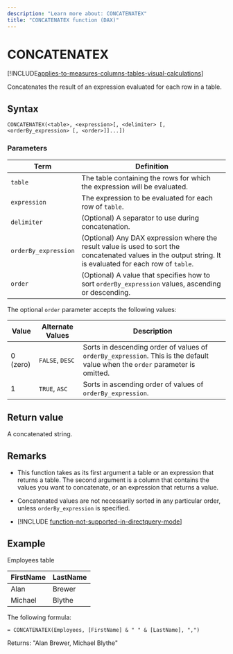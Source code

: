 ```yaml
---
description: "Learn more about: CONCATENATEX"
title: "CONCATENATEX function (DAX)"
---
```

# CONCATENATEX

[!INCLUDE[applies-to-measures-columns-tables-visual-calculations](includes/applies-to-measures-columns-tables-visual-calculations.md)]

Concatenates the result of an expression evaluated for each row in a table.

## Syntax

```dax
CONCATENATEX(<table>, <expression>[, <delimiter> [, <orderBy_expression> [, <order>]]...])
```

### Parameters

|Term|Definition|
|-----|-----|
|`table`|The table containing the rows for which the expression will be evaluated.|
|`expression`|The expression to be evaluated for each row of `table`.|
|`delimiter`|(Optional) A separator to use during concatenation.|
|`orderBy_expression`|(Optional) Any DAX expression where the result value is used to sort the concatenated values in the output string. It is evaluated for each row of `table`.|
|`order`|(Optional) A value that specifies how to sort `orderBy_expression` values, ascending or descending.|

The optional `order` parameter accepts the following values:

|Value|Alternate Values|Description|
|-----|-----|-----|
|0 (zero)|`FALSE`, `DESC`|Sorts in descending order of values of `orderBy_expression`. This is the default value when the `order` parameter is omitted.|
|1|`TRUE`, `ASC`|Sorts in ascending order of values of `orderBy_expression`.|

## Return value

A concatenated string.

## Remarks

- This function takes as its first argument a table or an expression that returns a table. The second argument is a column that contains the values you want to concatenate, or an expression that returns a value.

- Concatenated values are not necessarily sorted in any particular order, unless `orderBy_expression` is specified.

- [!INCLUDE [function-not-supported-in-directquery-mode](includes/function-not-supported-in-directquery-mode.md)]

## Example

Employees table

|FirstName|LastName|
|-------------|------------|
|Alan|Brewer|
|Michael|Blythe|

The following formula:

```dax
= CONCATENATEX(Employees, [FirstName] & " " & [LastName], ",")
```

Returns:
"Alan Brewer, Michael Blythe"

